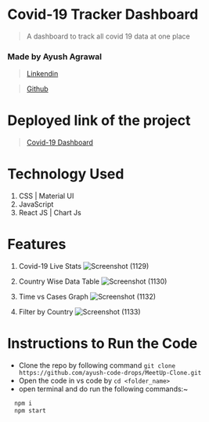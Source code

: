 # Covid-19 Tracker Dashboard
>A dashboard to track all covid 19 data at one place

### Made by Ayush Agrawal
> [Linkendin](https://www.linkedin.com/in/ayush-agrawal-396353159/)

> [Github](https://github.com/ayush-code-drops)

# Deployed link of the project

> [Covid-19 Dashboard](https://covid19tracker-dashboard.netlify.app/)
# Technology Used
1. CSS | Material UI
2. JavaScript
3. React JS | Chart Js

# Features
1. Covid-19 Live Stats
![Screenshot (1129)](https://i.imgur.com/d59e4Wn.png)

2. Country Wise Data Table
![Screenshot (1130)](blob:https://imgur.com/30f14dab-151c-496e-9e51-3aeb6f882240)

3. Time vs Cases Graph
![Screenshot (1132)](blob:https://imgur.com/ebdf6aa6-65a3-4625-bae9-0dfd3a5a102b)

4. Filter by Country
![Screenshot (1133)](blob:https://imgur.com/b1c7f29b-bc37-494e-bc3b-6b84d32ff6ba)

# Instructions to Run the Code
- Clone the repo by following command ```git clone https://github.com/ayush-code-drops/MeetUp-Clone.git```
- Open the code in vs code by ```cd <folder_name>```
- open terminal and do run the following commands:~
```js
  npm i
  npm start
```

